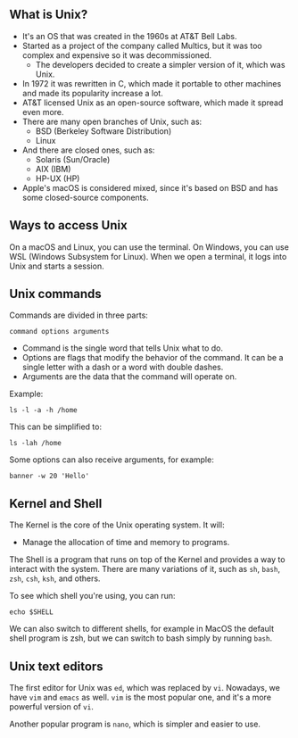 ## What is Unix?

- It's an OS that was created in the 1960s at AT&T Bell Labs.
- Started as a project of the company called Multics, but it was too complex and expensive so it was decommissioned.
  - The developers decided to create a simpler version of it, which was Unix.
- In 1972 it was rewritten in C, which made it portable to other machines and made its popularity increase a lot.
- AT&T licensed Unix as an open-source software, which made it spread even more.
- There are many open branches of Unix, such as:
  - BSD (Berkeley Software Distribution)
  - Linux
- And there are closed ones, such as:
  - Solaris (Sun/Oracle)
  - AIX (IBM)
  - HP-UX (HP)
- Apple's macOS is considered mixed, since it's based on BSD and has some closed-source components.

## Ways to access Unix

On a macOS and Linux, you can use the terminal. On Windows, you can use WSL (Windows Subsystem for Linux). When we open
a terminal, it logs into Unix and starts a session.

## Unix commands

Commands are divided in three parts:
```
command options arguments
```
- Command is the single word that tells Unix what to do.
- Options are flags that modify the behavior of the command. It can be a single letter with a dash or a word with double 
dashes.
- Arguments are the data that the command will operate on.

Example:
```
ls -l -a -h /home
```
This can be simplified to:
```
ls -lah /home
```

Some options can also receive arguments, for example:
```
banner -w 20 'Hello'
```

## Kernel and Shell

The Kernel is the core of the Unix operating system. It will:
- Manage the allocation of time and memory to programs.

The Shell is a program that runs on top of the Kernel and provides a way to interact with the system. There are many
variations of it, such as `sh`, `bash`, `zsh`, `csh`, `ksh`, and others.

To see which shell you're using, you can run:
```
echo $SHELL
```

We can also switch to different shells, for example in MacOS the default shell program is zsh, but we can switch to bash
simply by running `bash`.

## Unix text editors

The first editor for Unix was `ed`, which was replaced by `vi`. Nowadays, we have `vim` and `emacs` as well.
`vim` is the most popular one, and it's a more powerful version of `vi`.

Another popular program is `nano`, which is simpler and easier to use.